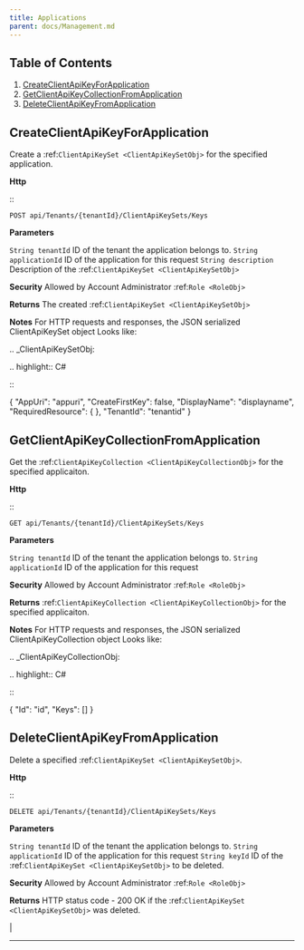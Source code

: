 ```yaml
---
title: Applications
parent: docs/Management.md
---
```

## Table of Contents
1. [CreateClientApiKeyForApplication](#createclientapikeyforapplication)
2. [GetClientApiKeyCollectionFromApplication](#getclientapikeycollectionfromapplication)
3. [DeleteClientApiKeyFromApplication](#deleteclientapikeyfromapplication)

## CreateClientApiKeyForApplication


Create a :ref:`ClientApiKeySet <ClientApiKeySetObj>` for the specified application.

**Http**

::

	POST api/Tenants/{tenantId}/ClientApiKeySets/Keys

**Parameters**

``String tenantId``
	ID of the tenant the application belongs to.
``String applicationId``
	ID of the application for this request
``String description``
	Description of the :ref:`ClientApiKeySet <ClientApiKeySetObj>`

**Security**
	Allowed by Account Administrator :ref:`Role <RoleObj>`

**Returns**
	The created :ref:`ClientApiKeySet <ClientApiKeySetObj>`

**Notes**
	For HTTP requests and responses, the JSON serialized ClientApiKeySet object Looks like:

.. _ClientApiKeySetObj: 

.. highlight:: C#

::

 {
	"AppUri": "appuri",
	"CreateFirstKey": false,
	"DisplayName": "displayname",
	"RequiredResource":  { },
	"TenantId": "tenantid"
 }


## GetClientApiKeyCollectionFromApplication


Get the :ref:`ClientApiKeyCollection <ClientApiKeyCollectionObj>` for the specified applicaiton.

**Http**

::

	GET api/Tenants/{tenantId}/ClientApiKeySets/Keys

**Parameters**

``String tenantId``
	ID of the tenant the application belongs to.
``String applicationId``
	ID of the application for this request

**Security**
	Allowed by Account Administrator :ref:`Role <RoleObj>`

**Returns**
	:ref:`ClientApiKeyCollection <ClientApiKeyCollectionObj>` for the specified applicaiton.

**Notes**
	For HTTP requests and responses, the JSON serialized ClientApiKeyCollection object Looks like:

.. _ClientApiKeyCollectionObj: 

.. highlight:: C#

::

 {
	"Id": "id",
	"Keys": []
 }



## DeleteClientApiKeyFromApplication


Delete a specified :ref:`ClientApiKeySet <ClientApiKeySetObj>`.

**Http**

::

	DELETE api/Tenants/{tenantId}/ClientApiKeySets/Keys

**Parameters**

``String tenantId``
	ID of the tenant the application belongs to.
``String applicationId``
	ID of the application for this request
``String keyId``
	ID of the :ref:`ClientApiKeySet <ClientApiKeySetObj>` to be deleted.

**Security**
	Allowed by Account Administrator :ref:`Role <RoleObj>`

**Returns**
	HTTP status code - 200 OK if the :ref:`ClientApiKeySet <ClientApiKeySetObj>` was deleted.



|

**********************


